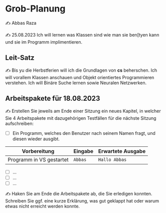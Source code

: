 # Grob-Planung

✍️ Abbas Raza

✍️ 25.08.2023
Ich will lernen was Klassen sind wie man sie ben[tyen kann und sie im Programm implimentieren.

## Leit-Satz

✍️ Bis yu die Herbstferien will ich die Grundlagen von **cs** beherschen. Ich will vorallem Klassen anschauen und Objekt orientiertes Programmieren verstehen. Ich will Binäre Suche lernen sowie Neuralen Netzwerken. 

## Arbeitspakete für 18.08.2023

✍️ Erstellen Sie jeweils am Ende einer Sitzung ein neues Kapitel, in welcher Sie 4 Arbeitspakete mit dazugehörigen Testfällen für die nächste Sitzung aufschreiben:

- [ ] Ein Programm, welches den Benutzer nach seinem Namen fragt, und diesen wieder ausgibt.

| Vorbereitung             | Eingabe | Erwartete Ausgabe |
| ------------------------ | ------- | ----------------- |
| Programm in VS gestartet | `Abbas`  | `Hallo Abbas`      |

- [ ] ...
- [ ] ...
- [ ] ...

✍️ Haken Sie am Ende die Arbeitspakete ab, die Sie erledigen konnten. Schreiben Sie ggf. eine kurze Erklärung, was gut geklappt hat oder warum etwas nicht erreicht werden konnte.
